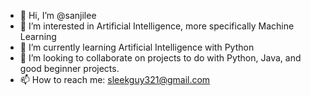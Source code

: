 - 👋 Hi, I’m @sanjilee
- 👀 I’m interested in Artificial Intelligence, more specifically Machine Learning
- 🌱 I’m currently learning Artificial Intelligence with Python
- 💞️ I’m looking to collaborate on projects to do with Python, Java, and good beginner projects.
- 📫 How to reach me: sleekguy321@gmail.com

<!---
sanjilee/sanjilee is a ✨ special ✨ repository because its `README.md` (this file) appears on your GitHub profile.
You can click the Preview link to take a look at your changes.
--->
